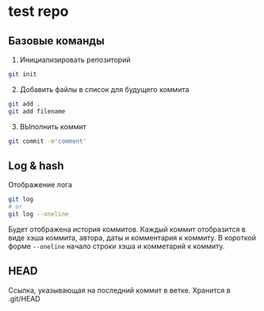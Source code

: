 # test repo

## Базовые команды

1. Инициализировать репозиторий

```bash
git init
```

2. Добавить файлы в список для будущего коммита

```bash
git add .
git add filename
```

3. ВЫполнить коммит

```bash
git commit -m'comment'
```

## Log & hash

Отображение лога
```bash
git log
# or
git log --oneline
```
Будет отображена история коммитов. Каждый коммит отобразится в виде хэша коммита, автора, даты и комментария к  коммиту.
В короткой форме `--oneline` начало строки хэша и комметарий к коммиту.

## HEAD

Ссылка, указывающая на последний коммит в ветке. Хранится в .git/HEAD

